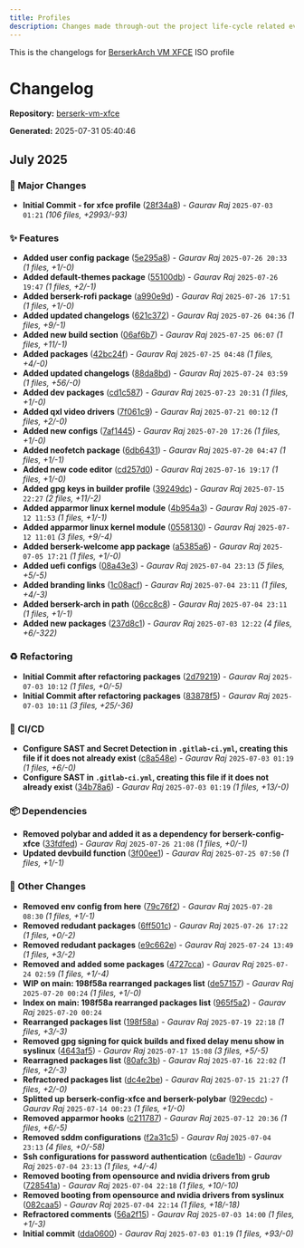 ```yaml
---
title: Profiles
description: Changes made through-out the project life-cycle related everything.
---
```


This is the changelogs for [BerserkArch VM XFCE](https://gitlab.com/berserkarch/iso-profiles/berserk-vm-xfce) ISO profile

# Changelog

**Repository:** [berserk-vm-xfce](https://gitlab.com/berserkarch/iso-profiles/berserk-vm-xfce.git)

**Generated:** 2025-07-31 05:40:46

## July 2025

### 🚀 Major Changes

- **Initial Commit - for xfce profile** ([28f34a8](https://gitlab.com/berserkarch/iso-profiles/berserk-vm-xfce/-/commit/28f34a8f771b869cb6e2223df01212b628eeda66)) - *Gaurav Raj* `2025-07-03 01:21` *(106 files, +2993/-93)*

### ✨ Features

- **Added user config package** ([5e295a8](https://gitlab.com/berserkarch/iso-profiles/berserk-vm-xfce/-/commit/5e295a87ee4419232632af1b8c2eff2b65f2203b)) - *Gaurav Raj* `2025-07-26 20:33` *(1 files, +1/-0)*
- **Added default-themes package** ([55100db](https://gitlab.com/berserkarch/iso-profiles/berserk-vm-xfce/-/commit/55100db7fc8610523644661883ca37712882d874)) - *Gaurav Raj* `2025-07-26 19:47` *(1 files, +2/-1)*
- **Added berserk-rofi package** ([a990e9d](https://gitlab.com/berserkarch/iso-profiles/berserk-vm-xfce/-/commit/a990e9dfb65a962271baef05d4470488c88b0d03)) - *Gaurav Raj* `2025-07-26 17:51` *(1 files, +1/-0)*
- **Added updated changelogs** ([621c372](https://gitlab.com/berserkarch/iso-profiles/berserk-vm-xfce/-/commit/621c372c07e46dabc02bad64315f9a8229206802)) - *Gaurav Raj* `2025-07-26 04:36` *(1 files, +9/-1)*
- **Added new build section** ([06af6b7](https://gitlab.com/berserkarch/iso-profiles/berserk-vm-xfce/-/commit/06af6b7dc3a8c3faccc453787abd52bd943d1146)) - *Gaurav Raj* `2025-07-25 06:07` *(1 files, +11/-1)*
- **Added packages** ([42bc24f](https://gitlab.com/berserkarch/iso-profiles/berserk-vm-xfce/-/commit/42bc24f043ebe621febe6442af878f855a366827)) - *Gaurav Raj* `2025-07-25 04:48` *(1 files, +4/-0)*
- **Added updated changelogs** ([88da8bd](https://gitlab.com/berserkarch/iso-profiles/berserk-vm-xfce/-/commit/88da8bd079a71c872d5e3f90768991a68bd6c47d)) - *Gaurav Raj* `2025-07-24 03:59` *(1 files, +56/-0)*
- **Added dev packages** ([cd1c587](https://gitlab.com/berserkarch/iso-profiles/berserk-vm-xfce/-/commit/cd1c587663434de5089f940fe7f40cb54afde5af)) - *Gaurav Raj* `2025-07-23 20:31` *(1 files, +1/-0)*
- **Added qxl video drivers** ([7f061c9](https://gitlab.com/berserkarch/iso-profiles/berserk-vm-xfce/-/commit/7f061c9f86d3402ee49f7136334977e458cdaa31)) - *Gaurav Raj* `2025-07-21 00:12` *(1 files, +2/-0)*
- **Added new configs** ([7af1445](https://gitlab.com/berserkarch/iso-profiles/berserk-vm-xfce/-/commit/7af1445887c67b8d53063f3231a305caf886efe0)) - *Gaurav Raj* `2025-07-20 17:26` *(1 files, +1/-0)*
- **Added neofetch package** ([6db6431](https://gitlab.com/berserkarch/iso-profiles/berserk-vm-xfce/-/commit/6db6431a6ff9ab5139ac2a3c1d8356d1ef6a2042)) - *Gaurav Raj* `2025-07-20 04:47` *(1 files, +1/-1)*
- **Added new code editor** ([cd257d0](https://gitlab.com/berserkarch/iso-profiles/berserk-vm-xfce/-/commit/cd257d07bbca64b33dec0721b60ed557d17ca9f3)) - *Gaurav Raj* `2025-07-16 19:17` *(1 files, +1/-0)*
- **Added gpg keys in builder profile** ([39249dc](https://gitlab.com/berserkarch/iso-profiles/berserk-vm-xfce/-/commit/39249dcc91d609748bd039643c7476b7be47624a)) - *Gaurav Raj* `2025-07-15 22:27` *(2 files, +11/-2)*
- **Added apparmor linux kernel module** ([4b954a3](https://gitlab.com/berserkarch/iso-profiles/berserk-vm-xfce/-/commit/4b954a35756e7ae15e906dafceb84ca0bfef62ca)) - *Gaurav Raj* `2025-07-12 11:53` *(1 files, +1/-1)*
- **Added apparmor linux kernel module** ([0558130](https://gitlab.com/berserkarch/iso-profiles/berserk-vm-xfce/-/commit/0558130b4985d194e4418a5751772b49fd92c6b3)) - *Gaurav Raj* `2025-07-12 11:01` *(3 files, +9/-4)*
- **Added berserk-welcome app package** ([a5385a6](https://gitlab.com/berserkarch/iso-profiles/berserk-vm-xfce/-/commit/a5385a6db300123673f80c2ae505a764c35d97e2)) - *Gaurav Raj* `2025-07-05 17:21` *(1 files, +1/-0)*
- **Added uefi configs** ([08a43e3](https://gitlab.com/berserkarch/iso-profiles/berserk-vm-xfce/-/commit/08a43e30fef63c63517b1f52c002388a76e97ca0)) - *Gaurav Raj* `2025-07-04 23:13` *(5 files, +5/-5)*
- **Added branding links** ([1c08acf](https://gitlab.com/berserkarch/iso-profiles/berserk-vm-xfce/-/commit/1c08acf9c0ef4067f4400c2d4a4570c41f081b42)) - *Gaurav Raj* `2025-07-04 23:11` *(1 files, +4/-3)*
- **Added berserk-arch in path** ([06cc8c8](https://gitlab.com/berserkarch/iso-profiles/berserk-vm-xfce/-/commit/06cc8c8b4bc416e8f688d0d8e459c698a347598f)) - *Gaurav Raj* `2025-07-04 23:11` *(1 files, +1/-1)*
- **Added new packages** ([237d8c1](https://gitlab.com/berserkarch/iso-profiles/berserk-vm-xfce/-/commit/237d8c144ce48014f266968cd85723fd05990500)) - *Gaurav Raj* `2025-07-03 12:22` *(4 files, +6/-322)*

### ♻️ Refactoring

- **Initial Commit after refactoring packages** ([2d79219](https://gitlab.com/berserkarch/iso-profiles/berserk-vm-xfce/-/commit/2d7921981a257ebafd82f396058f06d7313aa882)) - *Gaurav Raj* `2025-07-03 10:12` *(1 files, +0/-5)*
- **Initial Commit after refactoring packages** ([83878f5](https://gitlab.com/berserkarch/iso-profiles/berserk-vm-xfce/-/commit/83878f58b2a1b488608f5cd09bcdda55bbcd094e)) - *Gaurav Raj* `2025-07-03 10:11` *(3 files, +25/-36)*

### 👷 CI/CD

- **Configure SAST and Secret Detection in `.gitlab-ci.yml`, creating this file if it does not already exist** ([c8a548e](https://gitlab.com/berserkarch/iso-profiles/berserk-vm-xfce/-/commit/c8a548ef80c59e7a2ec83b72994da5de8c7ee40c)) - *Gaurav Raj* `2025-07-03 01:19` *(1 files, +6/-0)*
- **Configure SAST in `.gitlab-ci.yml`, creating this file if it does not already exist** ([34b78a6](https://gitlab.com/berserkarch/iso-profiles/berserk-vm-xfce/-/commit/34b78a6a72f86aa90a4936f09e2970510b37fd47)) - *Gaurav Raj* `2025-07-03 01:19` *(1 files, +13/-0)*

### 📦 Dependencies

- **Removed polybar and added it as a dependency for berserk-config-xfce** ([33fdfed](https://gitlab.com/berserkarch/iso-profiles/berserk-vm-xfce/-/commit/33fdfed0a477eed41bc8c1dccbb2f6a41b2d2013)) - *Gaurav Raj* `2025-07-26 21:08` *(1 files, +0/-1)*
- **Updated devbuild function** ([3f00ee1](https://gitlab.com/berserkarch/iso-profiles/berserk-vm-xfce/-/commit/3f00ee1d5ecb67e6b4510b78250476434f6bdef4)) - *Gaurav Raj* `2025-07-25 07:50` *(1 files, +1/-1)*

### 🔧 Other Changes

- **Removed env config from here** ([79c76f2](https://gitlab.com/berserkarch/iso-profiles/berserk-vm-xfce/-/commit/79c76f29e660ea9d3a4a90b3f64a9228852af0ce)) - *Gaurav Raj* `2025-07-28 08:30` *(1 files, +1/-1)*
- **Removed redudant packages** ([6ff501c](https://gitlab.com/berserkarch/iso-profiles/berserk-vm-xfce/-/commit/6ff501cfffa1e06e7202c311d508af9ef1d1e1bd)) - *Gaurav Raj* `2025-07-26 17:22` *(1 files, +0/-2)*
- **Removed redudant packages** ([e9c662e](https://gitlab.com/berserkarch/iso-profiles/berserk-vm-xfce/-/commit/e9c662eb6672458c9e8e96d53290273e961bd4bd)) - *Gaurav Raj* `2025-07-24 13:49` *(1 files, +3/-2)*
- **Removed and added some packages** ([4727cca](https://gitlab.com/berserkarch/iso-profiles/berserk-vm-xfce/-/commit/4727cca41e0916509008063c9ffacf613dd1234a)) - *Gaurav Raj* `2025-07-24 02:59` *(1 files, +1/-4)*
- **WIP on main: 198f58a rearranged packages list** ([de57157](https://gitlab.com/berserkarch/iso-profiles/berserk-vm-xfce/-/commit/de57157f170bac8ca27952dc9e2fba5ad529ab15)) - *Gaurav Raj* `2025-07-20 00:24` *(1 files, +1/-0)*
- **Index on main: 198f58a rearranged packages list** ([965f5a2](https://gitlab.com/berserkarch/iso-profiles/berserk-vm-xfce/-/commit/965f5a2c4f220244b4469035653db733e6ab8580)) - *Gaurav Raj* `2025-07-20 00:24`
- **Rearranged packages list** ([198f58a](https://gitlab.com/berserkarch/iso-profiles/berserk-vm-xfce/-/commit/198f58a5cf23060bab1b3ad2ce649d08c93079ca)) - *Gaurav Raj* `2025-07-19 22:18` *(1 files, +3/-3)*
- **Removed gpg signing for quick builds and fixed delay menu show in syslinux** ([4643af5](https://gitlab.com/berserkarch/iso-profiles/berserk-vm-xfce/-/commit/4643af5dc1103502daa23f84a1b82b90db59568d)) - *Gaurav Raj* `2025-07-17 15:08` *(3 files, +5/-5)*
- **Rearragned packages list** ([80afc3b](https://gitlab.com/berserkarch/iso-profiles/berserk-vm-xfce/-/commit/80afc3bdbc8ae6903268e67eaeb2ca1a80723e75)) - *Gaurav Raj* `2025-07-16 22:02` *(1 files, +2/-3)*
- **Refractored packages list** ([dc4e2be](https://gitlab.com/berserkarch/iso-profiles/berserk-vm-xfce/-/commit/dc4e2be4e60c085e8009d8f0fde53fdb44758183)) - *Gaurav Raj* `2025-07-15 21:27` *(1 files, +2/-0)*
- **Splitted up berserk-config-xfce and berserk-polybar** ([929ecdc](https://gitlab.com/berserkarch/iso-profiles/berserk-vm-xfce/-/commit/929ecdcdec5e926d6e7648b6d350ddd0b5804a65)) - *Gaurav Raj* `2025-07-14 00:23` *(1 files, +1/-0)*
- **Removed apparmor hooks** ([c211787](https://gitlab.com/berserkarch/iso-profiles/berserk-vm-xfce/-/commit/c211787b7dc86e37bb6403cb356b4088be2bc07b)) - *Gaurav Raj* `2025-07-12 20:36` *(1 files, +6/-5)*
- **Removed sddm configurations** ([f2a31c5](https://gitlab.com/berserkarch/iso-profiles/berserk-vm-xfce/-/commit/f2a31c58f0f4768cf7692473f0b709ea4c6461cf)) - *Gaurav Raj* `2025-07-04 23:13` *(4 files, +0/-58)*
- **Ssh configurations for password authentication** ([c6ade1b](https://gitlab.com/berserkarch/iso-profiles/berserk-vm-xfce/-/commit/c6ade1bd6da88e552705c4775da1462368b14c2a)) - *Gaurav Raj* `2025-07-04 23:13` *(1 files, +4/-4)*
- **Removed booting from opensource and nvidia drivers from grub** ([728541a](https://gitlab.com/berserkarch/iso-profiles/berserk-vm-xfce/-/commit/728541aecc5a790f58692bccb45ad70f28af586c)) - *Gaurav Raj* `2025-07-04 22:18` *(1 files, +10/-10)*
- **Removed booting from opensource and nvidia drivers from syslinux** ([082caa5](https://gitlab.com/berserkarch/iso-profiles/berserk-vm-xfce/-/commit/082caa5d19700133bd652648d42c0a06f3c6e4d8)) - *Gaurav Raj* `2025-07-04 22:14` *(1 files, +18/-18)*
- **Refractored comments** ([56a2f15](https://gitlab.com/berserkarch/iso-profiles/berserk-vm-xfce/-/commit/56a2f15bd3f941349f3ea2b341e07339136256b5)) - *Gaurav Raj* `2025-07-03 14:00` *(1 files, +1/-3)*
- **Initial commit** ([dda0600](https://gitlab.com/berserkarch/iso-profiles/berserk-vm-xfce/-/commit/dda060007a956b4d2555c67e4383aa91869d857a)) - *Gaurav Raj* `2025-07-03 01:19` *(1 files, +93/-0)*

